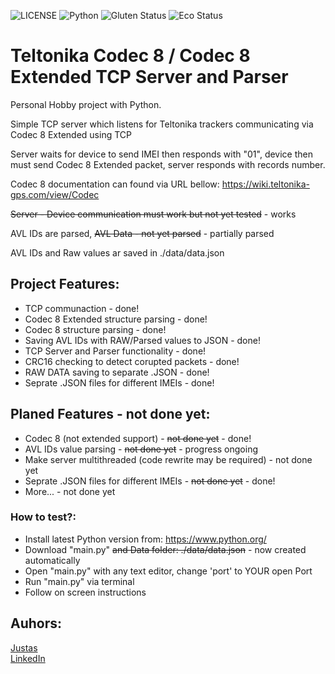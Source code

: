 ![LICENSE](https://img.shields.io/badge/license-MIT-blue.svg?style=flat-square)
![Python](https://img.shields.io/badge/Python-3.11.2-blue)
![Gluten Status](https://img.shields.io/badge/Gluten-Free-green.svg)
![Eco Status](https://img.shields.io/badge/ECO-Friendly-green.svg)

# Teltonika Codec 8 / Codec 8 Extended TCP Server and Parser

Personal Hobby project with Python.

Simple TCP server which listens for Teltonika trackers communicating via Codec 8 Extended using TCP

Server waits for device to send IMEI then responds with "01", device then must send Codec 8 Extended packet, server responds with records number.

Codec 8 documentation can found via URL bellow:
https://wiki.teltonika-gps.com/view/Codec

~~Server - Device communication must work but not yet tested~~ - works

AVL IDs are parsed, ~~AVL Data - not yet parsed~~ - partially parsed

AVL IDs and Raw values ar saved in ./data/data.json

## Project Features:

- TCP communaction - done!
- Codec 8 Extended structure parsing - done!
- Codec 8 structure parsing - done!
- Saving AVL IDs with RAW/Parsed values to JSON - done!
- TCP Server and Parser functionality - done!
- CRC16 checking to detect corupted packets - done!
- RAW DATA saving to separate .JSON - done!
- Seprate .JSON files for different IMEIs - done!

## Planed Features - not done yet:

- Codec 8 (not extended support) - ~~not done yet~~ - done!
- AVL IDs value parsing - ~~not done yet~~ - progress ongoing
- Make server multithreaded (code rewrite may be required) - not done yet
- Seprate .JSON files for different IMEIs - ~~not done yet~~ - done!
- More... - not done yet

### How to test?:

- Install latest Python version from: https://www.python.org/
- Download "main.py" ~~and Data folder: ./data/data.json~~ - now created automatically
- Open "main.py" with any text editor, change 'port' to YOUR open Port
- Run "main.py" via terminal
- Follow on screen instructions

## Auhors:
[Justas](https://github.com/Justas1988) <br>
[LinkedIn](https://www.linkedin.com/in/justas-belevi%C4%8Dius-4a5485219/)
